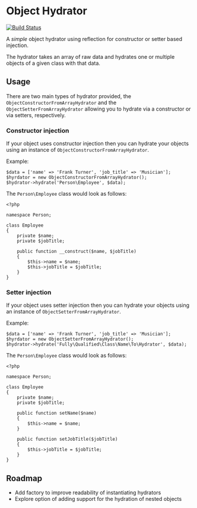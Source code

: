 # Object Hydrator

[![Build Status](https://travis-ci.org/jameshalsall/object-hydrator.svg?branch=master)](https://travis-ci.org/jameshalsall/object-hydrator)

A *simple* object hydrator using reflection for constructor or setter based injection.

The hydrator takes an array of raw data and hydrates one or multiple objects of a given class with 
that data.

## Usage

There are two main types of hydrator provided, the `ObjectConstructorFromArrayHydrator` and the 
`ObjectSetterFromArrayHydrator` allowing you to hydrate via a constructor or via setters, respectively.

### Constructor injection

If your object uses constructor injection then you can hydrate your objects using an instance of 
`ObjectConstructorFromArrayHydrator`.

Example:

    $data = ['name' => 'Frank Turner', 'job_title' => 'Musician'];
    $hyrdator = new ObjectConstructorFromArrayHydrator();
    $hydrator->hydrate('Person\Employee', $data);
    
The `Person\Employee` class would look as follows:

    <?php
    
    namespace Person;
    
    class Employee
    {
        private $name;
        private $jobTitle;
        
        public function __construct($name, $jobTitle)
        {
            $this->name = $name;
            $this->jobTitle = $jobTitle;
        }
    }

### Setter injection

If your object uses setter injection then you can hydrate your objects using an instance of 
`ObjectSetterFromArrayHydrator`.

Example:

    $data = ['name' => 'Frank Turner', 'job_title' => 'Musician'];
    $hyrdator = new ObjectSetterFromArrayHydrator();
    $hydrator->hydrate('Fully\Qualified\Class\Name\To\Hydrator', $data);
    
The `Person\Employee` class would look as follows:

    <?php
    
    namespace Person;
    
    class Employee
    {
        private $name;
        private $jobTitle;
        
        public function setName($name)
        {
            $this->name = $name;
        }
        
        public function setJobTitle($jobTitle)
        {
            $this->jobTitle = $jobTitle;
        }
    }

## Roadmap

* Add factory to improve readability of instantiating hydrators
* Explore option of adding support for the hydration of nested objects
